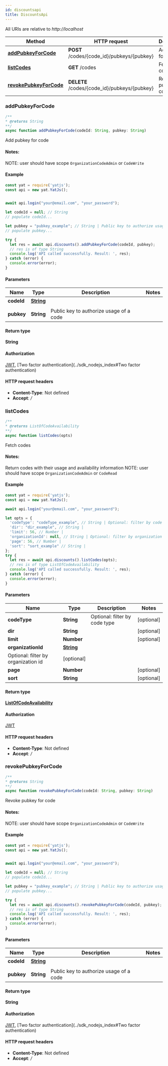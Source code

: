 ```yaml
---
id: discountsapi
title: DiscountsApi
---
```


All URIs are relative to *http://localhost*

Method | HTTP request | Description
------------- | ------------- | -------------
[**addPubkeyForCode**](DiscountsApi.md#addpubkeyforcode) | **POST** /codes/{code_id}/pubkeys/{pubkey} | Add pubkey for code
[**listCodes**](DiscountsApi.md#listcodes) | **GET** /codes | Fetch codes
[**revokePubkeyForCode**](DiscountsApi.md#revokepubkeyforcode) | **DELETE** /codes/{code_id}/pubkeys/{pubkey} | Revoke pubkey for code



### addPubkeyForCode

```js
/**
* @returns String
**/
async function addPubkeyForCode(codeId: String, pubkey: String)
```

Add pubkey for code

#### Notes:
NOTE: user should have scope `OrganizationCodeAdmin` or `CodeWrite`

#### Example

```javascript
const yat = require('yatjs');
const api = new yat.YatJs();


await api.login("your@email.com", "your_password");

let codeId = null; // String 
// populate codeId...

let pubkey = "pubkey_example"; // String | Public key to authorize usage of a code
// populate pubkey...

try {
  let res = await api.discounts().addPubkeyForCode(codeId, pubkey);
  // res is of type String
  console.log('API called successfully. Result: ', res);
} catch (error) {
  console.error(error);
}

```

#### Parameters


Name | Type | Description  | Notes
------------- | ------------- | ------------- | -------------
**codeId** | [**String**](../sdk_nodejs_index#)
|  | 
**pubkey** | **String**| Public key to authorize usage of a code | 

#### Return type

**String**


#### Authorization

[JWT](../sdk_nodejs_index#JWT), [Two factor authentication](../sdk_nodejs_index#Two factor authentication)

#### HTTP request headers

- **Content-Type**: Not defined
- **Accept**: */*


### listCodes

```js
/**
* @returns ListOfCodeAvailability
**/
async function listCodes(opts)
```

Fetch codes

#### Notes:
Return codes with their usage and availability information NOTE: user should have scope `OrganizationCodeAdmin` or `CodeRead`

#### Example

```javascript
const yat = require('yatjs');
const api = new yat.YatJs();

await api.login("your@email.com", "your_password");

let opts = {
  'codeType': "codeType_example", // String | Optional: filter by code type
  'dir': "dir_example", // String | 
  'limit': 56, // Number | 
  'organizationId': null, // String | Optional: filter by organization id
  'page': 56, // Number | 
  'sort': "sort_example" // String | 
};
try {
  let res = await api.discounts().listCodes(opts);
  // res is of type ListOfCodeAvailability
  console.log('API called successfully. Result: ', res);
} catch (error) {
  console.error(error);
}

```

#### Parameters


Name | Type | Description  | Notes
------------- | ------------- | ------------- | -------------
**codeType** | **String**| Optional: filter by code type | [optional] 
**dir** | **String**|  | [optional] 
**limit** | **Number**|  | [optional] 
**organizationId** | [**String**](../sdk_nodejs_index#)
| Optional: filter by organization id | [optional] 
**page** | **Number**|  | [optional] 
**sort** | **String**|  | [optional] 

#### Return type


[**ListOfCodeAvailability**](../sdk_nodejs_index#ListOfCodeAvailability)


#### Authorization

[JWT](../sdk_nodejs_index#JWT)

#### HTTP request headers

- **Content-Type**: Not defined
- **Accept**: */*


### revokePubkeyForCode

```js
/**
* @returns String
**/
async function revokePubkeyForCode(codeId: String, pubkey: String)
```

Revoke pubkey for code

#### Notes:
NOTE: user should have scope `OrganizationCodeAdmin` or `CodeWrite`

#### Example

```javascript
const yat = require('yatjs');
const api = new yat.YatJs();


await api.login("your@email.com", "your_password");

let codeId = null; // String 
// populate codeId...

let pubkey = "pubkey_example"; // String | Public key to authorize usage of a code
// populate pubkey...

try {
  let res = await api.discounts().revokePubkeyForCode(codeId, pubkey);
  // res is of type String
  console.log('API called successfully. Result: ', res);
} catch (error) {
  console.error(error);
}

```

#### Parameters


Name | Type | Description  | Notes
------------- | ------------- | ------------- | -------------
**codeId** | [**String**](../sdk_nodejs_index#)
|  | 
**pubkey** | **String**| Public key to authorize usage of a code | 

#### Return type

**String**


#### Authorization

[JWT](../sdk_nodejs_index#JWT), [Two factor authentication](../sdk_nodejs_index#Two factor authentication)

#### HTTP request headers

- **Content-Type**: Not defined
- **Accept**: */*

